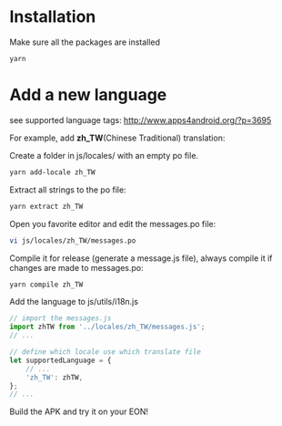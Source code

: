 # Installation
Make sure all the packages are installed
```
yarn
```

# Add a new language
see supported language tags: http://www.apps4android.org/?p=3695

For example, add **zh_TW**(Chinese Traditional) translation:

Create a folder in js/locales/ with an empty po file.
```bash
yarn add-locale zh_TW
```

Extract all strings to the po file:
```bash
yarn extract zh_TW
``` 

Open you favorite editor and edit the messages.po file:
```bash
vi js/locales/zh_TW/messages.po
```

Compile it for release (generate a message.js file), always compile it if changes are made to messages.po:
```bash
yarn compile zh_TW
```

Add the language to js/utils/i18n.js
```javascript
// import the messages.js
import zhTW from '../locales/zh_TW/messages.js';
// ...

// define which locale use which translate file
let supportedLanguage = {
    // ...
    'zh_TW': zhTW,
};
// ...
```

Build the APK and try it on your EON!